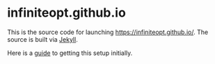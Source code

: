 # infiniteopt.github.io
This is the source code for launching https://infiniteopt.github.io/. The source is built via [Jekyll](https://jekyllrb.com/).

Here is a [guide](https://docs.github.com/en/pages/setting-up-a-github-pages-site-with-jekyll/creating-a-github-pages-site-with-jekyll) 
to getting this setup initially.
